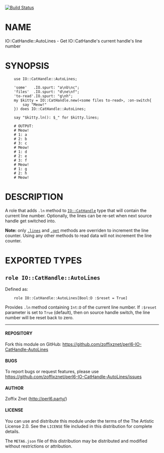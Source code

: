 [![Build Status](https://travis-ci.org/zoffixznet/perl6-IO-CatHandle-AutoLines.svg)](https://travis-ci.org/zoffixznet/perl6-IO-CatHandle-AutoLines)

# NAME

IO::CatHandle::AutoLines - Get IO::CatHandle's current handle's line number


# SYNOPSIS

```perl6
    use IO::CatHandle::AutoLines;

    'some'   .IO.spurt: "a\nb\nc";
    'files'  .IO.spurt: "d\ne\nf";
    'to-read'.IO.spurt: "g\nh";
    my $kitty = IO::CatHandle.new(<some files to-read>, :on-switch{
        say "Meow!"
    }) does IO::CatHandle::AutoLines;

    say "$kitty.ln(): $_" for $kitty.lines;

    # OUTPUT:
    # Meow!
    # 1: a
    # 2: b
    # 3: c
    # Meow!
    # 1: d
    # 2: e
    # 3: f
    # Meow!
    # 1: g
    # 2: h
    # Meow!
```

# DESCRIPTION

A role that adds `.ln` method to
[`IO::CatHandle`](https://docs.perl6.org/type/IO::CatHandle) type that will
contain the current line number. Optionally, the lines can be re-set when
next source handle get switched into.

**Note:** only
[`.lines`](https://docs.perl6.org/type/IO::CatHandle#method_lines)
and [`.get`](https://docs.perl6.org/type/IO::CatHandle#method_get) methods
are overriden to increment the line counter. Using any other methods to
read data will not increment the line counter.

# EXPORTED TYPES

## `role IO::CatHandle::AutoLines`

Defined as:

```perl6
    role IO::CatHandle::AutoLines[Bool:D :$reset = True]
```

Provides `.ln` method containing `Int:D` of the current line number. If
`:$reset` parameter is set to `True` (default), then on source handle switch,
the line number will be reset back to zero.

----

#### REPOSITORY

Fork this module on GitHub:
https://github.com/zoffixznet/perl6-IO-CatHandle-AutoLines

#### BUGS

To report bugs or request features, please use
https://github.com/zoffixznet/perl6-IO-CatHandle-AutoLines/issues

#### AUTHOR

Zoffix Znet (http://perl6.party/)

#### LICENSE

You can use and distribute this module under the terms of the
The Artistic License 2.0. See the `LICENSE` file included in this
distribution for complete details.

The `META6.json` file of this distribution may be distributed and modified
without restrictions or attribution.
